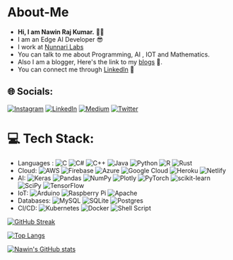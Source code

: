 # About-Me
- <b>Hi, I am Nawin Raj Kumar.</b> :raising_hand_man:
- I am an Edge AI Developer :sunglasses:
- I work at [Nunnari Labs](https://nunnarilabs.com/)
- You can talk to me about Programming, AI , IOT and Mathematics. 
- Also I am a blogger, Here's the link to my [blogs](https://medium.com/@nrknawinrajkumar888) :scroll:.
- You can connect me through [LinkedIn](https://www.linkedin.com/in/nawin-raj-kumar-s-1a489b1b7/) :love_you_gesture:




## 🌐 Socials:
[![Instagram](https://img.shields.io/badge/Instagram-%23E4405F.svg?logo=Instagram&logoColor=white)](https://instagram.com/https://www.instagram.com/_nawinrajkumar_s/) [![LinkedIn](https://img.shields.io/badge/LinkedIn-%230077B5.svg?logo=linkedin&logoColor=white)](https://linkedin.com/in/https://www.linkedin.com/in/nawin-raj-kumar-s-1a489b1b7/) [![Medium](https://img.shields.io/badge/Medium-12100E?logo=medium&logoColor=white)](https://medium.com/@https://medium.com/@nrknawinrajkumar888) [![Twitter](https://img.shields.io/badge/Twitter-%231DA1F2.svg?logo=Twitter&logoColor=white)](https://twitter.com/https://twitter.com/nawinrajkumar_s) 

# 💻 Tech Stack:
- Languages : ![C](https://img.shields.io/badge/c-%2300599C.svg?style=plastic&logo=c&logoColor=white) ![C#](https://img.shields.io/badge/c%23-%23239120.svg?style=plastic&logo=c-sharp&logoColor=white) ![C++](https://img.shields.io/badge/c++-%2300599C.svg?style=plastic&logo=c%2B%2B&logoColor=white) ![Java](https://img.shields.io/badge/java-%23ED8B00.svg?style=plastic&logo=java&logoColor=white) ![Python](https://img.shields.io/badge/python-3670A0?style=plastic&logo=python&logoColor=ffdd54) ![R](https://img.shields.io/badge/r-%23276DC3.svg?style=plastic&logo=r&logoColor=white) ![Rust](https://img.shields.io/badge/rust-%23000000.svg?style=plastic&logo=rust&logoColor=white) 
- Cloud: ![AWS](https://img.shields.io/badge/AWS-%23FF9900.svg?style=plastic&logo=amazon-aws&logoColor=white) ![Firebase](https://img.shields.io/badge/firebase-%23039BE5.svg?style=plastic&logo=firebase) ![Azure](https://img.shields.io/badge/azure-%230072C6.svg?style=plastic&logo=azure-devops&logoColor=white) ![Google Cloud](https://img.shields.io/badge/Google%20Cloud-%234285F4.svg?style=plastic&logo=google-cloud&logoColor=white) ![Heroku](https://img.shields.io/badge/heroku-%23430098.svg?style=plastic&logo=heroku&logoColor=white) ![Netlify](https://img.shields.io/badge/netlify-%23000000.svg?style=plastic&logo=netlify&logoColor=#00C7B7)
- AI: ![Keras](https://img.shields.io/badge/Keras-%23D00000.svg?style=plastic&logo=Keras&logoColor=white) ![Pandas](https://img.shields.io/badge/pandas-%23150458.svg?style=plastic&logo=pandas&logoColor=white) ![NumPy](https://img.shields.io/badge/numpy-%23013243.svg?style=plastic&logo=numpy&logoColor=white) ![Plotly](https://img.shields.io/badge/Plotly-%233F4F75.svg?style=plastic&logo=plotly&logoColor=white) ![PyTorch](https://img.shields.io/badge/PyTorch-%23EE4C2C.svg?style=plastic&logo=PyTorch&logoColor=white) ![scikit-learn](https://img.shields.io/badge/scikit--learn-%23F7931E.svg?style=plastic&logo=scikit-learn&logoColor=white) ![SciPy](https://img.shields.io/badge/SciPy-%230C55A5.svg?style=plastic&logo=scipy&logoColor=%white) ![TensorFlow](https://img.shields.io/badge/TensorFlow-%23FF6F00.svg?style=plastic&logo=TensorFlow&logoColor=white)
- IoT: ![Arduino](https://img.shields.io/badge/-Arduino-00979D?style=plastic&logo=Arduino&logoColor=white) ![Raspberry Pi](https://img.shields.io/badge/-RaspberryPi-C51A4A?style=plastic&logo=Raspberry-Pi) ![Apache](https://img.shields.io/badge/apache-%23D42029.svg?style=plastic&logo=apache&logoColor=white) 
- Databases: ![MySQL](https://img.shields.io/badge/mysql-%2300f.svg?style=plastic&logo=mysql&logoColor=white) ![SQLite](https://img.shields.io/badge/sqlite-%2307405e.svg?style=plastic&logo=sqlite&logoColor=white) ![Postgres](https://img.shields.io/badge/postgres-%23316192.svg?style=plastic&logo=postgresql&logoColor=white)
- CI/CD: ![Kubernetes](https://img.shields.io/badge/kubernetes-%23326ce5.svg?style=plastic&logo=kubernetes&logoColor=white)  ![Docker](https://img.shields.io/badge/docker-%230db7ed.svg?style=plastic&logo=docker&logoColor=white) ![Shell Script](https://img.shields.io/badge/shell_script-%23121011.svg?style=plastic&logo=gnu-bash&logoColor=white)

[![GitHub Streak](http://github-readme-streak-stats.herokuapp.com?user=nawinrajkumar&theme=dark&background=000000)](https://git.io/streak-stats)

[![Top Langs](https://github-readme-stats.vercel.app/api/top-langs/?username=nawinrajkumar&layout=compact&theme=vision-friendly-dark)](https://github.com/anuraghazra/github-readme-stats)

[![Nawin's GitHub stats](https://github-readme-stats.vercel.app/api?username=nawinrajkumar)](https://github.com/anuraghazra/github-readme-stats)
